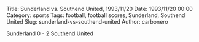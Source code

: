 Title: Sunderland vs. Southend United, 1993/11/20
Date: 1993/11/20 00:00
Category: sports
Tags: football, football scores, Sunderland, Southend United
Slug: sunderland-vs-southend-united
Author: carbonero


Sunderland 0 - 2 Southend United
